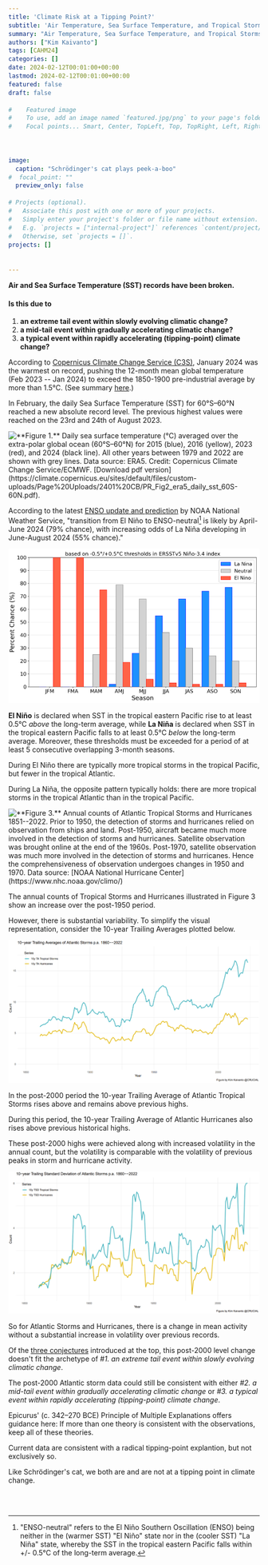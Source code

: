 ```yaml
---
title: 'Climate Risk at a Tipping Point?'
subtitle: 'Air Temperature, Sea Surface Temperature, and Tropical Storms'
summary: "Air Temperature, Sea Surface Temperature, and Tropical Storms" 
authors: ["Kim Kaivanto"]
tags: [CAHM24]
categories: []
date: 2024-02-12T00:01:00+00:00
lastmod: 2024-02-12T00:01:00+00:00
featured: false
draft: false

#    Featured image
#    To use, add an image named `featured.jpg/png` to your page's folder.
#    Focal points... Smart, Center, TopLeft, Top, TopRight, Left, Right, BottomLeft, Bottom, BottomRight.



image: 
  caption: "Schrödinger's cat plays peek-a-boo"
#  focal_point: ""
  preview_only: false

# Projects (optional).
#   Associate this post with one or more of your projects.
#   Simply enter your project's folder or file name without extension.
#   E.g. `projects = ["internal-project"]` references `content/project/deep-learning/index.md`.
#   Otherwise, set `projects = []`.
projects: []


---
```

**Air and Sea Surface Temperature (SST) records have been broken.**

#### Is this due to

1. **an extreme tail event within slowly evolving climatic change?**
2. **a mid-tail event within gradually accelerating climatic change?**
3. **a typical event within rapidly accelerating (tipping-point) climate change?**

According to [Copernicus Climate Change Service (C3S)](https://climate.copernicus.eu/), January 2024 
was the warmest on record, pushing the 12-month mean global temperature (Feb 2023 -- Jan 2024) 
to exceed the 1850-1900 pre-industrial average by more than 1.5°C.  (See summary 
[here](https://climate.copernicus.eu/copernicus-2024-world-experienced-warmest-january-record).)

In February, the daily Sea Surface Temperature (SST) for 60°S–60°N reached a new absolute record level. 
The previous highest values were reached on the 23rd and 24th of August 2023.

![](sst.png  "**Figure 1.** Daily sea surface temperature (°C) averaged over the extra-polar global ocean (60°S–60°N) 
for 2015 (blue), 2016 (yellow), 2023 (red), and 2024 (black line). All other years between 1979 and 2022 
are shown with grey lines. Data source: ERA5. Credit: Copernicus Climate Change Service/ECMWF. [Download
pdf version](https://climate.copernicus.eu/sites/default/files/custom-uploads/Page%20Uploads/2401%20CB/PR_Fig2_era5_daily_sst_60S-60N.pdf).")

According to the latest [ENSO update and prediction](https://www.cpc.ncep.noaa.gov/products/analysis_monitoring/enso_advisory/ensodisc.shtml) 
by NOAA National Weather Service, "transition from El Niño to ENSO-neutral[^1] is likely by April-June 2024 (79%
chance), with increasing odds of La Niña developing in June-August 2024 (55% chance)."

![](ensoprobs.png "**Figure 2.** NOAA Climate Prediction Center Probabilistic El Niño Southern Oscillation (ENSO) Outlook (8 Feb 2024).")

**El Niño** is declared when SST in the tropical eastern Pacific rise to at least 0.5°C *above* the long-term average, 
while **La Niña** is declared when SST in the tropical eastern Pacific falls to at least 0.5°C *below* the long-term average. 
Moreover, these thresholds must be exceeded for a period of at least 5 consecutive overlapping 3-month seasons. 

During El Niño there are typically more tropical storms in the tropical Pacific, but fewer in the tropical Atlantic. 

During La Niña, the opposite pattern typically holds: there are more tropical storms in the tropical Atlantic than 
in the tropical Pacific. 

![](astorms.png "**Figure 3.** Annual counts of Atlantic Tropical Storms and Hurricanes 1851--2022. Prior to 1950, the detection 
of storms and hurricanes relied on observation from ships and land. Post-1950, aircraft became much more involved in the 
detection of storms and hurricanes. Satellite observation was brought online at the end of the 1960s. Post-1970, satellite
observation was much more involved in the detection of storms and hurricanes. Hence the comprehensiveness of observation
undergoes changes in 1950 and 1970. Data source: [NOAA National Hurricane Center](https://www.nhc.noaa.gov/climo/)")

The annual counts of Tropical Storms and Hurricanes illustrated in Figure 3 show an increase over the post-1950 period. 

However, there is substantial variability. To simplify the visual representation, consider the 10-year Trailing Averages 
plotted below. 

![](astorms10yTA.png "**Figure 4.** 10-year Trailing Averages of Atlantic Tropical Storms and Hurricanes 1860--2022.")

In the post-2000 period the 10-year Trailing Average of Atlantic Tropical Storms rises above and remains above previous 
highs. 

During this period, the 10-year Trailing Average of Atlantic Hurricanes also rises above previous historical highs. 

These post-2000 highs were achieved along with increased volatility in the annual count, but the volatility is comparable 
with the volatility of previous peaks in storm and hurricane activity. 

![](astorms10yTSD.png "**Figure 5.** 10-year Trailing Standard Deviation of Atlantic Tropical Storms and Hurricanes 1860–2022.")

So for Atlantic Storms and Hurricanes, there is a change in mean activity without a substantial increase in volatility over
previous records. 

Of the [three conjectures](#is-this-due-to) introduced at the top, this post-2000 level change doesn't fit the archetype
of *#1. an extreme tail event within slowly evolving climatic change*. 

The post-2000 Atlantic storm data could still be consistent with either *#2. a mid-tail event within gradually accelerating climatic change* 
or *#3. a typical event within rapidly accelerating (tipping-point) climate change*. 

Epicurus' (c. 342–270 BCE) Principle of Multiple Explanations offers guidance here: 
If more than one theory is consistent with the observations, keep all of these theories.

Current data are consistent with a radical tipping-point explantion, but not exclusively so. 

Like Schrödinger's cat, we both are and are not at a tipping point in climate change. 




<br>

[^1]: "ENSO-neutral" refers to the El Niño Southern Oscillation (ENSO) being neither in the (warmer SST) "El Niño" state nor in the 
(cooler SST) "La Niña" state, whereby the SST in the tropical eastern Pacific falls within +/- 0.5°C of the long-term average. 

<br>
 
